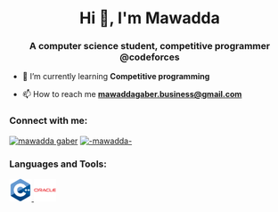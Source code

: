 <h1 align="center">Hi 👋, I'm Mawadda</h1>
<h3 align="center">A computer science student, competitive programmer @codeforces</h3>

- 🌱 I’m currently learning **Competitive programming**

- 📫 How to reach me **mawaddagaber.business@gmail.com**

<h3 align="left">Connect with me:</h3>
<p align="left">
<a href="[https://linkedin.com/in/mawadda gaber](https://www.linkedin.com/in/mawadda-gaber-3a0760332/)" target="blank"><img align="center" src="https://raw.githubusercontent.com/rahuldkjain/github-profile-readme-generator/master/src/images/icons/Social/linked-in-alt.svg" alt="mawadda gaber" height="30" width="40" /></a>
<a href="https://codeforces.com/profile/-mawadda-" target="blank"><img align="center" src="https://raw.githubusercontent.com/rahuldkjain/github-profile-readme-generator/master/src/images/icons/Social/codeforces.svg" alt="-mawadda-" height="30" width="40" /></a>
</p>

<h3 align="left">Languages and Tools:</h3>
<p align="left"> <a href="https://www.w3schools.com/cpp/" target="_blank" rel="noreferrer"> <img src="https://raw.githubusercontent.com/devicons/devicon/master/icons/cplusplus/cplusplus-original.svg" alt="cplusplus" width="40" height="40"/> </a> <a href="https://www.oracle.com/" target="_blank" rel="noreferrer"> <img src="https://raw.githubusercontent.com/devicons/devicon/master/icons/oracle/oracle-original.svg" alt="oracle" width="40" height="40"/> </a> </p>

